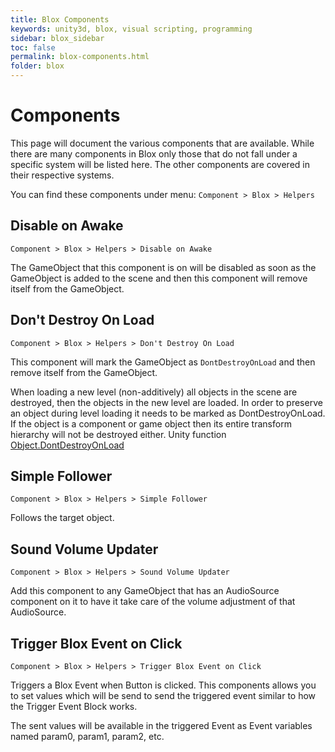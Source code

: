 ```yaml
---
title: Blox Components
keywords: unity3d, blox, visual scripting, programming
sidebar: blox_sidebar
toc: false
permalink: blox-components.html
folder: blox
---
```


# Components

This page will document the various components that are available. While there are many components in Blox only those that do not fall under a specific system will be listed here. The other components are covered in their respective systems.

You can find these components under menu: `Component > Blox > Helpers`

## Disable on Awake

`Component > Blox > Helpers > Disable on Awake`

The GameObject that this component is on will be disabled as soon as the GameObject is added to the scene and then this component will remove itself from the GameObject.

## Don't Destroy On Load

`Component > Blox > Helpers > Don't Destroy On Load`

This component will mark the GameObject as `DontDestroyOnLoad` and then remove itself from the GameObject.

When loading a new level (non-additively) all objects in the scene are destroyed, then the objects in the new level are loaded. In order to preserve an object during level loading it needs to be marked as DontDestroyOnLoad. If the object is a component or game object then its entire transform hierarchy will not be destroyed either. Unity function [Object.DontDestroyOnLoad](http://docs.unity3d.com/ScriptReference/Object.DontDestroyOnLoad.html)

## Simple Follower

`Component > Blox > Helpers > Simple Follower`

Follows the target object.

## Sound Volume Updater

`Component > Blox > Helpers > Sound Volume Updater`

Add this component to any GameObject that has an AudioSource component on it to have it take care of the volume adjustment of that AudioSource.

## Trigger Blox Event on Click

`Component > Blox > Helpers > Trigger Blox Event on Click`

Triggers a Blox Event when Button is clicked. This components allows you to set values which will be send to send the triggered event similar to how the Trigger Event Block works.

The sent values will be available in the triggered Event as Event variables named param0, param1, param2, etc.


